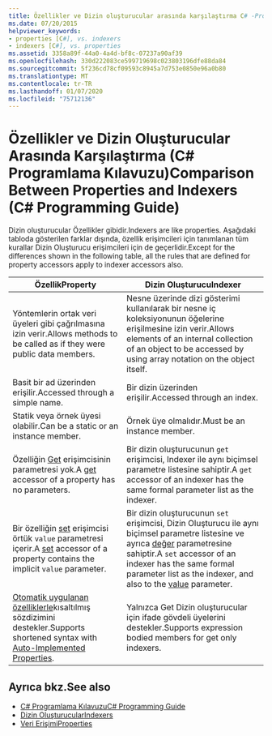 ```yaml
---
title: Özellikler ve Dizin oluşturucular arasında karşılaştırma C# -Programlama Kılavuzu
ms.date: 07/20/2015
helpviewer_keywords:
- properties [C#], vs. indexers
- indexers [C#], vs. properties
ms.assetid: 3358a89f-44a0-4a4d-bf8c-07237a90af39
ms.openlocfilehash: 330d222083ce599719698c023803196dfe88da84
ms.sourcegitcommit: 5f236cd78cf09593c8945a7d753e0850e96a0b80
ms.translationtype: MT
ms.contentlocale: tr-TR
ms.lasthandoff: 01/07/2020
ms.locfileid: "75712136"
---
```

# <a name="comparison-between-properties-and-indexers-c-programming-guide"></a><span data-ttu-id="5df48-102">Özellikler ve Dizin Oluşturucular Arasında Karşılaştırma (C# Programlama Kılavuzu)</span><span class="sxs-lookup"><span data-stu-id="5df48-102">Comparison Between Properties and Indexers (C# Programming Guide)</span></span>
<span data-ttu-id="5df48-103">Dizin oluşturucular Özellikler gibidir.</span><span class="sxs-lookup"><span data-stu-id="5df48-103">Indexers are like properties.</span></span> <span data-ttu-id="5df48-104">Aşağıdaki tabloda gösterilen farklar dışında, özellik erişimcileri için tanımlanan tüm kurallar Dizin Oluşturucu erişimcileri için de geçerlidir.</span><span class="sxs-lookup"><span data-stu-id="5df48-104">Except for the differences shown in the following table, all the rules that are defined for property accessors apply to indexer accessors also.</span></span>  
  
|<span data-ttu-id="5df48-105">Özellik</span><span class="sxs-lookup"><span data-stu-id="5df48-105">Property</span></span>|<span data-ttu-id="5df48-106">Dizin Oluşturucu</span><span class="sxs-lookup"><span data-stu-id="5df48-106">Indexer</span></span>|  
|--------------|-------------|  
|<span data-ttu-id="5df48-107">Yöntemlerin ortak veri üyeleri gibi çağrılmasına izin verir.</span><span class="sxs-lookup"><span data-stu-id="5df48-107">Allows methods to be called as if they were public data members.</span></span>|<span data-ttu-id="5df48-108">Nesne üzerinde dizi gösterimi kullanılarak bir nesne iç koleksiyonunun öğelerine erişilmesine izin verir.</span><span class="sxs-lookup"><span data-stu-id="5df48-108">Allows elements of an internal collection of an object to be accessed by using array notation on the object itself.</span></span>|  
|<span data-ttu-id="5df48-109">Basit bir ad üzerinden erişilir.</span><span class="sxs-lookup"><span data-stu-id="5df48-109">Accessed through a simple name.</span></span>|<span data-ttu-id="5df48-110">Bir dizin üzerinden erişilir.</span><span class="sxs-lookup"><span data-stu-id="5df48-110">Accessed through an index.</span></span>|  
|<span data-ttu-id="5df48-111">Statik veya örnek üyesi olabilir.</span><span class="sxs-lookup"><span data-stu-id="5df48-111">Can be a static or an instance member.</span></span>|<span data-ttu-id="5df48-112">Örnek üye olmalıdır.</span><span class="sxs-lookup"><span data-stu-id="5df48-112">Must be an instance member.</span></span>|  
|<span data-ttu-id="5df48-113">Özelliğin [Get](../../language-reference/keywords/get.md) erişimcisinin parametresi yok.</span><span class="sxs-lookup"><span data-stu-id="5df48-113">A [get](../../language-reference/keywords/get.md) accessor of a property has no parameters.</span></span>|<span data-ttu-id="5df48-114">Bir dizin oluşturucunun `get` erişimcisi, Indexer ile aynı biçimsel parametre listesine sahiptir.</span><span class="sxs-lookup"><span data-stu-id="5df48-114">A `get` accessor of an indexer has the same formal parameter list as the indexer.</span></span>|  
|<span data-ttu-id="5df48-115">Bir özelliğin [set](../../language-reference/keywords/set.md) erişimcisi örtük `value` parametresi içerir.</span><span class="sxs-lookup"><span data-stu-id="5df48-115">A [set](../../language-reference/keywords/set.md) accessor of a property contains the implicit `value` parameter.</span></span>|<span data-ttu-id="5df48-116">Bir dizin oluşturucunun `set` erişimcisi, Dizin Oluşturucu ile aynı biçimsel parametre listesine ve ayrıca [değer](../../language-reference/keywords/value.md) parametresine sahiptir.</span><span class="sxs-lookup"><span data-stu-id="5df48-116">A `set` accessor of an indexer has the same formal parameter list as the indexer, and also to the [value](../../language-reference/keywords/value.md) parameter.</span></span>|  
|<span data-ttu-id="5df48-117">[Otomatik uygulanan özelliklerle](../classes-and-structs/auto-implemented-properties.md)kısaltılmış sözdizimini destekler.</span><span class="sxs-lookup"><span data-stu-id="5df48-117">Supports shortened syntax with [Auto-Implemented Properties](../classes-and-structs/auto-implemented-properties.md).</span></span>|<span data-ttu-id="5df48-118">Yalnızca Get Dizin oluşturucular için ifade gövdeli üyelerini destekler.</span><span class="sxs-lookup"><span data-stu-id="5df48-118">Supports expression bodied members for get only indexers.</span></span>|  
  
## <a name="see-also"></a><span data-ttu-id="5df48-119">Ayrıca bkz.</span><span class="sxs-lookup"><span data-stu-id="5df48-119">See also</span></span>

- [<span data-ttu-id="5df48-120">C# Programlama Kılavuzu</span><span class="sxs-lookup"><span data-stu-id="5df48-120">C# Programming Guide</span></span>](../index.md)
- [<span data-ttu-id="5df48-121">Dizin Oluşturucular</span><span class="sxs-lookup"><span data-stu-id="5df48-121">Indexers</span></span>](./index.md)
- [<span data-ttu-id="5df48-122">Veri Erişimi</span><span class="sxs-lookup"><span data-stu-id="5df48-122">Properties</span></span>](../classes-and-structs/properties.md)
